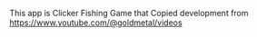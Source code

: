 This app is Clicker Fishing Game that
Copied development from https://www.youtube.com/@goldmetal/videos
